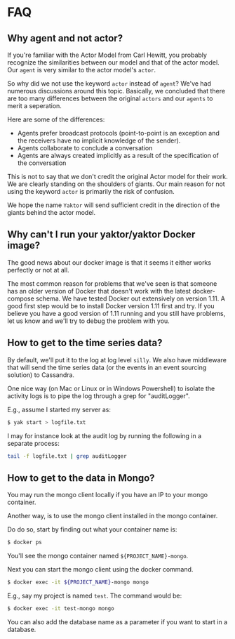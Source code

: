 # FAQ

## Why agent and not actor?

If you're familiar with the Actor Model from Carl Hewitt, you probably recognize the similarities between our model and that of the actor model. Our `agent` is very similar to the actor model's `actor`.

So why did we not use the keyword `actor` instead of `agent`?
We've had numerous discussions around this topic. 
Basically, we concluded that there are too many differences between the original `actors` and our `agents` to merit a seperation.

Here are some of the differences:

- Agents prefer broadcast protocols (point-to-point is an exception and the receivers have no implicit knowledge of the sender).
- Agents collaborate to conclude a conversation
- Agents are always created implicitly as a result of the specification of the conversation

This is not to say that we don't credit the original Actor model for their work. 
We are clearly standing on the shoulders of giants.
Our main reason for not using the keyword `actor` is primarily the risk of confusion.

We hope the name `Yaktor` will send sufficient credit in the direction of the giants behind the actor model.

## Why can't I run your yaktor/yaktor Docker image?

The good news about our docker image is that it seems it either works perfectly or not at all.

The most common reason for problems that we've seen is that someone has an older version of Docker that doesn't work with the latest docker-compose schema.
We have tested Docker out extensively on version 1.11. 
A good first step would be to install Docker version 1.11 first and try. 
If you believe you have a good version of 1.11 running and you still have problems, let us know and we'll try to debug the problem with you.

## How to get to the time series data?

By default, we'll put it to the log at log level `silly`.
We also have middleware that will send the time series data (or the events in an event sourcing solution) to Cassandra. 

One nice way (on Mac or Linux or in Windows Powershell) to isolate the activity logs is to pipe the log through a grep for "auditLogger".

E.g., assume I started my server as:

```bash
$ yak start > logfile.txt
```

I may for instance look at the audit log by running the following in a separate process:

```bash
tail -f logfile.txt | grep auditLogger
```

## How to get to the data in Mongo?

You may run the mongo client locally if you have an IP to your mongo container.

Another way, is to use the mongo client installed in the mongo container.

Do do so, start by finding out what your container name is:

```bash
$ docker ps
```

You'll see the mongo container named `${PROJECT_NAME}-mongo`.

Next you can start the mongo client using the docker command.

```bash
$ docker exec -it ${PROJECT_NAME}-mongo mongo
```

E.g., say my project is named `test`. The command would be:

```bash
$ docker exec -it test-mongo mongo
```

You can also add the database name as a parameter if you want to start in a database.


